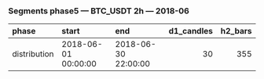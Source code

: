 ### Segments phase5 — BTC_USDT 2h — 2018-06

| phase        | start               | end                 |   d1_candles |   h2_bars |
|:-------------|:--------------------|:--------------------|-------------:|----------:|
| distribution | 2018-06-01 00:00:00 | 2018-06-30 22:00:00 |           30 |       355 |